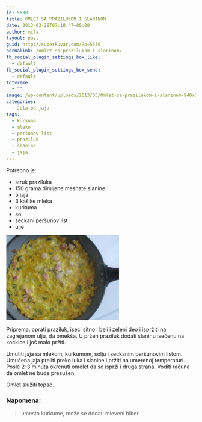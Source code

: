 ```yaml
---
id: 5530
title: OMLET SA PRAZILUKOM I SLANINOM
date: 2013-03-28T07:18:47+00:00
author: mila
layout: post
guid: http://superkuvar.com/?p=5530
permalink: /omlet-sa-prazilukom-i-slaninom/
fb_social_plugin_settings_box_like:
  - default
fb_social_plugin_settings_box_send:
  - default
totvreme:
  - ""
image: /wp-content/uploads/2013/03/Omlet-sa-prazilukom-i-slaninom-940x198.jpg
categories:
  - Jela od jaja
tags:
  - kurkuma
  - mleko
  - peršunov list
  - praziluk
  - slanina
  - jaja
---
```

Potrebno je:

  * struk praziluka
  * 150 grama dimljene mesnate slanine
  * 5 jaja
  * 3 kašike mleka
  * kurkuma
  * so
  * seckani peršunov list
  * ulje

<img class="alignnone size-medium wp-image-5531" src="/wp-content/uploads/2013/03/Omlet-sa-prazilukom-i-slaninom-300x225.jpg" alt="Omlet sa prazilukom i slaninom" width="300" height="225" /> 

Priprema: oprati praziluk, iseći sitno i beli i zeleni deo i ispržiti na zagrejanom ulju, da omekša. U pržen praziluk dodati slaninu isečenu na kockice i još malo pržiti.

Umutiti jaja sa mlekom, kurkumom, solju i seckanim peršunovim listom. Umućena jaja preliti preko luka i slanine i pržiti na umerenoj temperaturi. Posle 2-3 minuta okrenuti omelet da se isprži i druga strana. Voditi računa da omlet ne bude presušen.

Omlet služiti topao.

### Napomena:
> umesto kurkume, može se dodati mleveni biber.